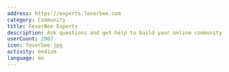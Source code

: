 ```yaml
---
address: https://experts.feverbee.com
category: Community
title: FeverBee Experts
description: Ask questions and get help to build your online community
userCount: 2987
icon: feverbee.jpg
activity: medium
language: en
---
```

